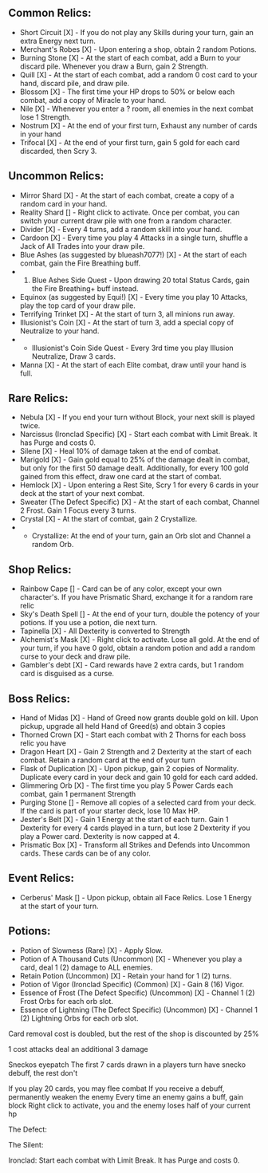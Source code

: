 ## Common Relics:
- Short Circuit [X] - If you do not play any Skills during your turn, gain an extra Energy next turn.
- Merchant's Robes [X] - Upon entering a shop, obtain 2 random Potions.
- Burning Stone [X] - At the start of each combat, add a Burn to your discard pile. Whenever you draw a Burn, gain 2 Strength.
- Quill [X] - At the start of each combat, add a random 0 cost card to your hand, discard pile, and draw pile.
- Blossom [X] - The first time your HP drops to 50% or below each combat, add a copy of Miracle to your hand.
- Nile [X] - Whenever you enter a ? room, all enemies in the next combat lose 1 Strength.
- Nostrum [X] - At the end of your first turn, Exhaust any number of cards in your hand
- Trifocal [X] - At the end of your first turn, gain 5 gold for each card discarded, then Scry 3.

## Uncommon Relics:
- Mirror Shard [X] - At the start of each combat, create a copy of a random card in your hand.
- Reality Shard [] - Right click to activate. Once per combat, you can switch your current draw pile with one from a random character.
- Divider [X] - Every 4 turns, add a random skill into your hand.
- Cardoon [X] - Every time you play 4 Attacks in a single turn, shuffle a Jack of All Trades into your draw pile.
- Blue Ashes (as suggested by blueash7077!) [X] - At the start of each combat, gain the Fire Breathing buff. 
- 1. Blue Ashes Side Quest - Upon drawing 20 total Status Cards, gain the Fire Breathing+ buff instead.
- Equinox (as suggested by Equi!) [X] - Every time you play 10 Attacks, play the top card of your draw pile.
- Terrifying Trinket [X] - At the start of turn 3, all minions run away.
- Illusionist's Coin [X] - At the start of turn 3, add a special copy of Neutralize to your hand.
- - Illusionist's Coin Side Quest - Every 3rd time you play Illusion Neutralize, Draw 3 cards.
- Manna [X] - At the start of each Elite combat, draw until your hand is full.

## Rare Relics:
- Nebula [X] - If you end your turn without Block, your next skill is played twice.
- Narcissus (Ironclad Specific) [X] - Start each combat with Limit Break. It has Purge and costs 0.
- Silene [X] - Heal 10% of damage taken at the end of combat.
- Marigold [X] - Gain gold equal to 25% of the damage dealt in combat, but only for the first 50 damage dealt. Additionally, for every 100 gold gained from this effect, draw one card at the start of combat.
- Hemlock [X] - Upon entering a Rest Site, Scry 1 for every 6 cards in your deck at the start of your next combat.
- Sweater (The Defect Specific) [X] - At the start of each combat, Channel 2 Frost. Gain 1 Focus every 3 turns.
- Crystal [X] - At the start of combat, gain 2 Crystallize.
- - Crystallize: At the end of your turn, gain an Orb slot and Channel a random Orb.

## Shop Relics:
- Rainbow Cape [] - Card can be of any color, except your own character's. If you have Prismatic Shard, exchange it for a random rare relic
- Sky's Death Spell [] - At the end of your turn, double the potency of your potions. If you use a potion, die next turn.
- Tapinella [X] - All Dexterity is converted to Strength
- Alchemist's Mask [X] - Right click to activate. Lose all gold. At the end of your turn, if you have 0 gold, obtain a random potion and add a random curse to your deck and draw pile.
- Gambler's debt [X] - Card rewards have 2 extra cards, but 1 random card is disguised as a curse.

## Boss Relics:
- Hand of Midas [X] - Hand of Greed now grants double gold on kill. Upon pickup, upgrade all held Hand of Greed(s) and obtain 3 copies
- Thorned Crown [X] - Start each combat with 2 Thorns for each boss relic you have
- Dragon Heart [X] - Gain 2 Strength and 2 Dexterity at the start of each combat. Retain a random card at the end of your turn
- Flask of Duplication [X] - Upon pickup, gain 2 copies of Normality. Duplicate every card in your deck and gain 10 gold for each card added.
- Glimmering Orb [X] - The first time you play 5 Power Cards each combat, gain 1 permanent Strength
- Purging Stone [] - Remove all copies of a selected card from your deck. If the card is part of your starter deck, lose 10 Max HP.
- Jester's Belt [X] - Gain 1 Energy at the start of each turn. Gain 1 Dexterity for every 4 cards played in a turn, but lose 2 Dexterity if you play a Power card. Dexterity is now capped at 4.
- Prismatic Box [X] - Transform all Strikes and Defends into Uncommon cards. These cards can be of any color.

## Event Relics:
- Cerberus' Mask [] - Upon pickup, obtain all Face Relics. Lose 1 Energy at the start of your turn.

## Potions:
- Potion of Slowness (Rare) [X] - Apply Slow.
- Potion of A Thousand Cuts (Uncommon) [X] - Whenever you play a card, deal 1 (2) damage to ALL enemies. 
- Retain Potion (Uncommon) [X] - Retain your hand for 1 (2) turns.
- Potion of Vigor (Ironclad Specific) (Common) [X] - Gain 8 (16) Vigor.
- Essence of Frost (The Defect Specific) (Uncommon) [X] - Channel 1 (2) Frost Orbs for each orb slot.
- Essence of Lightning (The Defect Specific) (Uncommon) [X] - Channel 1 (2) Lightning Orbs for each orb slot.


Card removal cost is doubled, but the rest of the shop is discounted by 25%

1 cost attacks deal an additional 3 damage

Sneckos eyepatch
The first 7 cards drawn in a players turn have snecko debuff, the rest don't


If you play 20 cards, you may flee combat
If you receive a debuff, permanently weaken the enemy
Every time an enemy gains a buff, gain block
Right click to activate, you and the enemy loses half of your current hp

The Defect:

The Silent:

Ironclad:
Start each combat with Limit Break. It has Purge and costs 0.